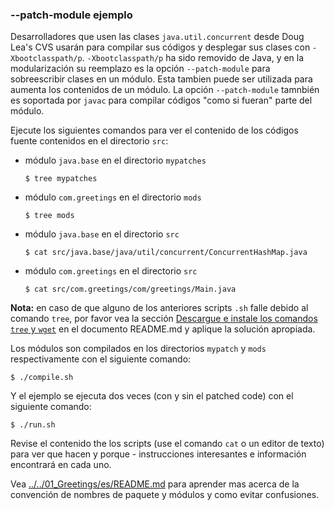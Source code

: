 ### --patch-module ejemplo

Desarrolladores que usen las clases `java.util.concurrent` desde Doug Lea's CVS usarán para compilar sus códigos y desplegar sus clases con `-Xbootclasspath/p`.
`-Xbootclasspath/p` ha sido removido de Java, y en la modularización su reemplazo es la opción `--patch-module` para sobreescribir clases en un módulo. Esta tambien puede ser utilizada para aumenta los contenidos de un módulo. 
La opción `--patch-module` tamnbién es soportada por `javac` para compilar códigos "como si fueran" parte del módulo.

Ejecute los siguientes comandos para ver el contenido de los códigos fuente contenidos en el directorio `src`:

- módulo `java.base` en el directorio `mypatches`
    
    ```
    $ tree mypatches
    ```

- módulo `com.greetings` en el directorio `mods`
    
    ```
    $ tree mods
    ```

- módulo `java.base` en el directorio `src`

    ```
    $ cat src/java.base/java/util/concurrent/ConcurrentHashMap.java
    ```

- módulo `com.greetings` en el directorio `src`

    ```
    $ cat src/com.greetings/com/greetings/Main.java
    ```

**Nota:** en caso de que alguno de los anteriores scripts `.sh` falle debido al comando `tree`, por favor vea la sección [Descargue e instale los comandos `tree` y `wget`](../../../es/README.md) en el documento README.md y aplique la solución apropiada.

Los módulos son compilados en los directorios `mypatch` y `mods` respectivamente con el siguiente comando:

    $ ./compile.sh
    
Y el ejemplo se ejecuta dos veces (con y sin el patched code) con el siguiente comando:
    
    $ ./run.sh
    
Revise el contenido the los scripts (use el comando `cat` o un editor de texto) para ver que hacen y porque - instrucciones interesantes e información encontrará en cada uno.

Vea [../../01_Greetings/es/README.md](../../01_Greetings/es/README.md) para aprender mas acerca de la convención de nombres de paquete y módulos y como evitar confusiones.
